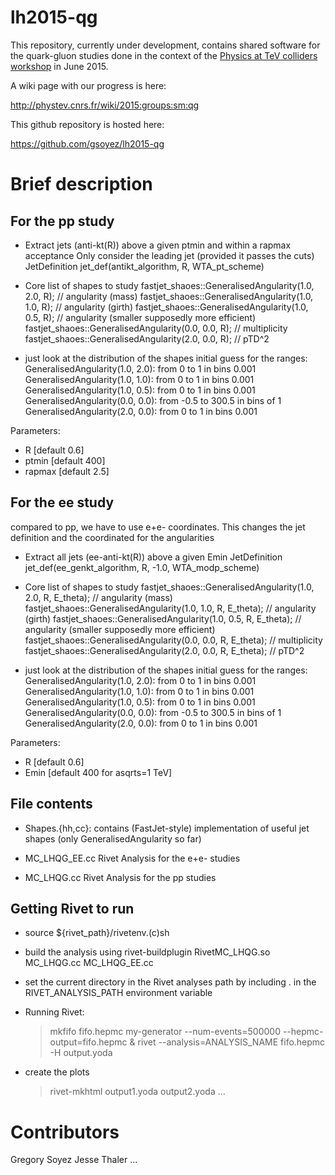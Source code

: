 lh2015-qg
=========

This repository, currently under development, contains shared software
for the quark-gluon studies done in the context of the [Physics at TeV
colliders workshop](http://phystev.cnrs.fr/) in June 2015.

A wiki page with our progress is here:

http://phystev.cnrs.fr/wiki/2015:groups:sm:qg

This github repository is hosted here:

https://github.com/gsoyez/lh2015-qg


Brief description
=================

For the pp study
----------------

- Extract jets (anti-kt(R)) above a given ptmin and within a rapmax acceptance
  Only consider the leading jet (provided it passes the cuts)
  JetDefinition jet_def(antikt_algorithm, R, WTA_pt_scheme)

- Core list of shapes to study
   fastjet_shaoes::GeneralisedAngularity(1.0, 2.0, R); // angularity (mass)
   fastjet_shaoes::GeneralisedAngularity(1.0, 1.0, R); // angularity (girth)
   fastjet_shaoes::GeneralisedAngularity(1.0, 0.5, R); // angularity (smaller supposedly more efficient)
   fastjet_shaoes::GeneralisedAngularity(0.0, 0.0, R); // multiplicity
   fastjet_shaoes::GeneralisedAngularity(2.0, 0.0, R); // pTD^2

- just look at the distribution of the shapes
  initial guess for the ranges:
    GeneralisedAngularity(1.0, 2.0): from 0 to 1 in bins 0.001
    GeneralisedAngularity(1.0, 1.0): from 0 to 1 in bins 0.001
    GeneralisedAngularity(1.0, 0.5): from 0 to 1 in bins 0.001
    GeneralisedAngularity(0.0, 0.0): from -0.5 to 300.5 in bins of 1 
    GeneralisedAngularity(2.0, 0.0): from 0 to 1 in bins 0.001


Parameters:
 - R [default 0.6]
 - ptmin [default 400]
 - rapmax [default 2.5]

For the ee study
----------------

  compared to pp, we have to use e+e- coordinates. This changes the
  jet definition and the coordinated for the angularities

- Extract all jets (ee-anti-kt(R)) above a given Emin
  JetDefinition jet_def(ee_genkt_algorithm, R, -1.0, WTA_modp_scheme)

- Core list of shapes to study
   fastjet_shaoes::GeneralisedAngularity(1.0, 2.0, R, E_theta); // angularity (mass)
   fastjet_shaoes::GeneralisedAngularity(1.0, 1.0, R, E_theta); // angularity (girth)
   fastjet_shaoes::GeneralisedAngularity(1.0, 0.5, R, E_theta); // angularity (smaller supposedly more efficient)
   fastjet_shaoes::GeneralisedAngularity(0.0, 0.0, R, E_theta); // multiplicity
   fastjet_shaoes::GeneralisedAngularity(2.0, 0.0, R, E_theta); // pTD^2

- just look at the distribution of the shapes
  initial guess for the ranges:
    GeneralisedAngularity(1.0, 2.0): from 0 to 1 in bins 0.001
    GeneralisedAngularity(1.0, 1.0): from 0 to 1 in bins 0.001
    GeneralisedAngularity(1.0, 0.5): from 0 to 1 in bins 0.001
    GeneralisedAngularity(0.0, 0.0): from -0.5 to 300.5 in bins of 1 
    GeneralisedAngularity(2.0, 0.0): from 0 to 1 in bins 0.001

Parameters:
 - R [default 0.6]
 - Emin [default 400 for asqrts=1 TeV]

File contents
-------------

- Shapes.{hh,cc}: contains (FastJet-style) implementation of useful
  jet shapes (only GeneralisedAngularity so far)

- MC_LHQG_EE.cc  Rivet Analysis for the e+e- studies

- MC_LHQG.cc     Rivet Analysis for the pp studies

Getting Rivet to run
--------------------

- source ${rivet_path}/rivetenv.(c)sh
- build the analysis using
   rivet-buildplugin RivetMC_LHQG.so MC_LHQG.cc MC_LHQG_EE.cc
- set the current directory in the Rivet analyses path by including . in 
  the RIVET_ANALYSIS_PATH environment variable

- Running Rivet:
   > mkfifo fifo.hepmc
   > my-generator --num-events=500000 --hepmc-output=fifo.hepmc &
   > rivet --analysis=ANALYSIS_NAME fifo.hepmc -H output.yoda

- create the plots
   > rivet-mkhtml output1.yoda output2.yoda ...

Contributors
============

Gregory Soyez
Jesse Thaler
...
